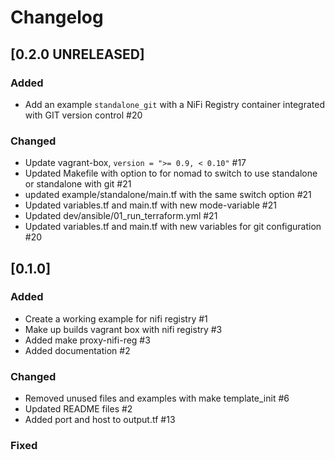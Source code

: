 # Changelog

## [0.2.0 UNRELEASED]

### Added
- Add an example `standalone_git` with a NiFi Registry container integrated with GIT version control #20

### Changed
- Update vagrant-box, `version = ">= 0.9, < 0.10"` #17
- Updated Makefile with option to for nomad to switch to use standalone or standalone with git #21
- updated example/standalone/main.tf with the same switch option #21
- Updated variables.tf and main.tf with new mode-variable #21
- Updated dev/ansible/01_run_terraform.yml #21
- Updated variables.tf and main.tf with new variables for git configuration #20

## [0.1.0]

### Added
- Create a working example for nifi registry #1
- Make up builds vagrant box with nifi registry #3
- Added make proxy-nifi-reg #3
- Added documentation #2

### Changed
- Removed unused files and examples with make template_init #6
- Updated README files #2
- Added port and host to output.tf #13


### Fixed

